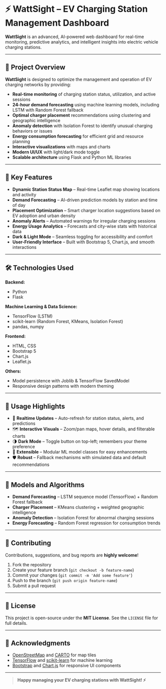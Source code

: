 # ⚡ WattSight – EV Charging Station Management Dashboard

**WattSight** is an advanced, AI-powered web dashboard for real-time monitoring, predictive analytics, and intelligent insights into electric vehicle charging stations.

---

## 🚀 Project Overview

**WattSight** is designed to optimize the management and operation of EV charging networks by providing:

- **Real-time monitoring** of charging station status, utilization, and active sessions  
- **24-hour demand forecasting** using machine learning models, including LSTM with Random Forest fallback  
- **Optimal charger placement** recommendations using clustering and geographic intelligence  
- **Anomaly detection** with Isolation Forest to identify unusual charging behaviors or issues  
- **Energy consumption forecasting** for efficient grid and resource planning  
- **Interactive visualizations** with maps and charts  
- **Modern UI/UX** with light/dark mode toggle  
- **Scalable architecture** using Flask and Python ML libraries

---

## 🎯 Key Features

- **Dynamic Station Status Map** – Real-time Leaflet map showing locations and activity  
- **Demand Forecasting** – AI-driven prediction models by station and time of day  
- **Placement Optimization** – Smart charger location suggestions based on EV adoption and urban density  
- **Anomaly Alerts** – Automated warnings for irregular charging sessions  
- **Energy Usage Analytics** – Forecasts and city-wise stats with historical data  
- **Dark & Light Mode** – Seamless toggling for accessibility and comfort  
- **User-Friendly Interface** – Built with Bootstrap 5, Chart.js, and smooth interactions  

---

## 🛠 Technologies Used

**Backend:**
- Python
- Flask

**Machine Learning & Data Science:**
- TensorFlow (LSTM)
- scikit-learn (Random Forest, KMeans, Isolation Forest)
- pandas, numpy

**Frontend:**
- HTML, CSS
- Bootstrap 5
- Chart.js
- Leaflet.js

**Others:**
- Model persistence with Joblib & TensorFlow SavedModel
- Responsive design patterns with modern theming

---

## 🌟 Usage Highlights

- 🔁 **Realtime Updates** – Auto-refresh for station status, alerts, and predictions  
- 🗺 **Interactive Visuals** – Zoom/pan maps, hover details, and filterable charts  
- 🌗 **Dark Mode** – Toggle button on top-left; remembers your theme preference  
- 🔧 **Extensible** – Modular ML model classes for easy enhancements  
- 🛡 **Robust** – Fallback mechanisms with simulated data and default recommendations  

---

## 🧠 Models and Algorithms

- **Demand Forecasting** – LSTM sequence model (TensorFlow) + Random Forest fallback  
- **Charger Placement** – KMeans clustering + weighted geographic intelligence  
- **Anomaly Detection** – Isolation Forest for abnormal charging sessions  
- **Energy Forecasting** – Random Forest regression for consumption trends  

---

## 🤝 Contributing

Contributions, suggestions, and bug reports are **highly welcome**!

1. Fork the repository  
2. Create your feature branch (`git checkout -b feature-name`)  
3. Commit your changes (`git commit -m 'Add some feature'`)  
4. Push to the branch (`git push origin feature-name`)  
5. Submit a pull request  

---

## 📄 License

This project is open-source under the **MIT License**. See the `LICENSE` file for full details.

---

## 🙏 Acknowledgments

- [OpenStreetMap](https://www.openstreetmap.org/) and [CARTO](https://carto.com/) for map tiles  
- [TensorFlow](https://www.tensorflow.org/) and [scikit-learn](https://scikit-learn.org/) for machine learning  
- [Bootstrap](https://getbootstrap.com/) and [Chart.js](https://www.chartjs.org/) for responsive UI components  

---

> **Happy managing your EV charging stations with WattSight! ⚡**
